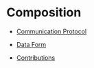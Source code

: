 # Composition

- [Communication Protocol](communication_protocol)

- [Data Form](data_form)

- [Contributions](Contributions)

